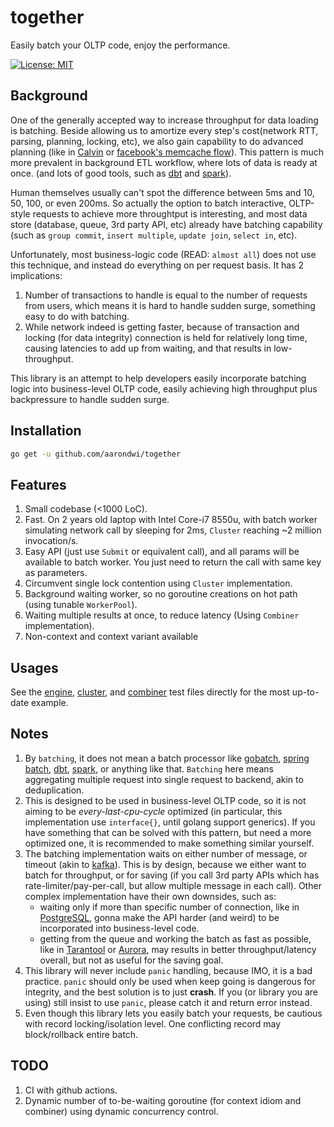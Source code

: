 # together
Easily batch your OLTP code, enjoy the performance.

[![License: MIT](https://img.shields.io/badge/License-MIT-yellow.svg)](https://opensource.org/licenses/MIT)

Background
-------------------------
One of the generally accepted way to increase throughput for data loading is batching.
Beside allowing us to amortize every step's cost(network RTT, parsing, planning, locking, etc),
we also gain capability to do advanced planning (like in [Calvin](http://cs.yale.edu/homes/thomson/publications/calvin-sigmod12.pdf) or [facebook's memcache flow](https://www.mimuw.edu.pl/~iwanicki/courses/ds/2016/presentations/08_Pawlowska.pdf)).
This pattern is much more prevalent in background ETL workflow, where lots of data is ready at once.
(and lots of good tools, such as [dbt](https://www.getdbt.com/) and [spark](https://spark.apache.org/)).

Human themselves usually can't spot the difference between 5ms and 10, 50, 100, or even 200ms.
So actually the option to batch interactive, OLTP-style requests to achieve more throughtput is interesting,
and most data store (database, queue, 3rd party API, etc) already have batching capability (such as `group commit`, `insert multiple`, `update join`, `select in`, etc).

Unfortunately, most business-logic code (READ: `almost all`) does not use this technique, and instead
do everything on per request basis. It has 2 implications:

1. Number of transactions to handle is equal to the number of requests from users, which means it is hard
to handle sudden surge, something easy to do with batching.
2. While network indeed is getting faster, because of transaction and locking (for data integrity)
connection is held for relatively long time, causing latencies to add up from waiting, and that results
in low-throughput.

This library is an attempt to help developers easily incorporate batching logic into business-level OLTP code,
easily achieving high throughput plus backpressure to handle sudden surge.

Installation
-------------------------

```bash
go get -u github.com/aarondwi/together
```

Features
-------------------------

1. Small codebase (<1000 LoC).
2. Fast. On 2 years old laptop with Intel Core-i7 8550u, with batch worker simulating network call by sleeping for 2ms, `Cluster` reaching ~2 million invocation/s.
3. Easy API (just use `Submit` or equivalent call), and all params will be available to batch worker. You just need to return the call with same key as parameters.
4. Circumvent single lock contention using `Cluster` implementation.
5. Background waiting worker, so no goroutine creations on hot path (using tunable `WorkerPool`).
6. Waiting multiple results at once, to reduce latency (Using `Combiner` implementation).
7. Non-context and context variant available

Usages
-------------------------

See the [engine](https://github.com/aarondwi/together/blob/main/engine/engine_test.go), [cluster](https://github.com/aarondwi/together/blob/main/cluster/cluster_test.go), and [combiner](https://github.com/aarondwi/together/blob/main/combiner/combiner_test.go) test files directly for the most up-to-date example.

Notes
-------------------------

1. By `batching`, it does not mean a batch processor like [gobatch](https://github.com/MasterOfBinary/gobatch),
[spring batch](https://spring.io/projects/spring-batch), [dbt](https://www.getdbt.com/), [spark](https://spark.apache.org/), or anything like that. `Batching` here means aggregating multiple request into single request to backend, akin to deduplication.
2. This is designed to be used in business-level OLTP code, so it is not aiming to be *every-last-cpu-cycle* optimized
(in particular, this implementation use `interface{}`, until golang support generics).
If you have something that can be solved with this pattern,
but need a more optimized one, it is recommended to make something similar yourself.
3. The batching implementation waits on either number of message, or timeout (akin to [kafka](https://kafka.apache.org/)).
This is by design,
because we either want to batch for throughput, or for saving (if you call 3rd party APIs
which has rate-limiter/pay-per-call, but allow multiple message in each call).
Other complex implementation have their own downsides, such as:
    * waiting only if more than specific number of connection, like in [PostgreSQL](https://postgresqlco.nf/doc/en/param/commit_siblings/), gonna make the API harder (and weird) to be incorporated into business-level code.
    * getting from the queue and working the batch as fast as possible, like in [Tarantool](https://dzone.com/articles/asynchronous-processing-with-in-memory-databases-o) or [Aurora](https://www.semanticscholar.org/paper/Amazon-Aurora%3A-On-Avoiding-Distributed-Consensus-Verbitski-Gupta/fa4a2b8ab110472c6d8b1b19baa81af21800468b), may results in better throughput/latency overall, but not as useful for the saving goal.
4. This library will never include `panic` handling, because IMO, it is a bad practice. `panic` should only be used
when keep going is dangerous for integrity, and the best solution is to just **crash**.
If you (or library you are using) still insist to use `panic`, please catch it and return error instead.
5. Even though this library lets you easily batch your requests, be cautious with record locking/isolation level.
One conflicting record may block/rollback entire batch.

TODO
-------------------------

1. CI with github actions.
2. Dynamic number of to-be-waiting goroutine (for context idiom and combiner) using dynamic concurrency control.
